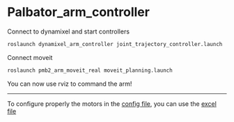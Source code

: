 # Palbator_arm_controller

Connect to dynamixel and start controllers
```bash
roslaunch dynamixel_arm_controller joint_trajectory_controller.launch
```

Connect moveit
```bash
roslaunch pmb2_arm_moveit_real moveit_planning.launch
```

You can now use rviz to command the arm!

---

To configure properly the motors in the [config file](./dynamixel_arm_controller/config/pmb2_arm.yaml), you can use the [excel file](./dynamixel_arm_controller/doc/Dynamixel_param.ods)

